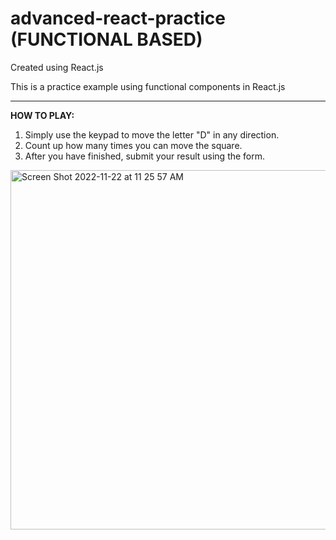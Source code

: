 # advanced-react-practice (FUNCTIONAL BASED)

Created using React.js

This is a practice example using functional components in React.js

--  --  --

**HOW TO PLAY:**
1. Simply use the keypad to move the letter "D" in any direction.
2. Count up how many times you can move the square.
3. After you have finished, submit your result using the form.

<img width="575" alt="Screen Shot 2022-11-22 at 11 25 57 AM" src="https://user-images.githubusercontent.com/104395322/203367885-ed8c0d4f-a71e-4057-9642-a5fd9802e5a7.png">


